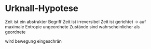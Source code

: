 # Urknall-Hypotese

Zeit ist ein abstrakter Begriff
Zeit ist irreversibel
Zeit ist gerichtet → auf maximale Entropie
ungeordnete Zustände sind wahrscheinlicher als geordnete

wird bewegung eingeschrän